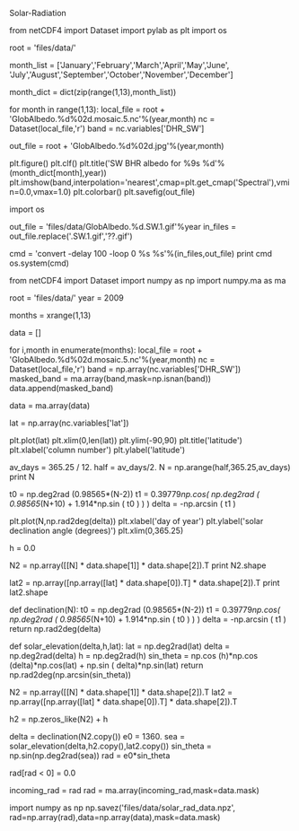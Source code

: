 Solar-Radiation

from netCDF4 import Dataset
import pylab as plt
import os

root = 'files/data/'

month_list = ['January','February','March','April','May','June',\
              'July','August','September','October','November','December']
              
month_dict = dict(zip(range(1,13),month_list))

for month in range(1,13):
    local_file = root + 'GlobAlbedo.%d%02d.mosaic.5.nc'%(year,month)
    nc = Dataset(local_file,'r')
    band = nc.variables['DHR_SW']
    
out_file = root + 'GlobAlbedo.%d%02d.jpg'%(year,month)

plt.figure()
plt.clf()
plt.title('SW BHR albedo for %9s %d'%(month_dict[month],year))
plt.imshow(band,interpolation='nearest',cmap=plt.get_cmap('Spectral'),vmin=0.0,vmax=1.0)
plt.colorbar()
plt.savefig(out_file)

import os

out_file = 'files/data/GlobAlbedo.%d.SW.1.gif'%year
in_files = out_file.replace('.SW.1.gif','??.gif')

cmd = 'convert -delay 100 -loop 0 %s %s'%(in_files,out_file)
print cmd
os.system(cmd)

from netCDF4 import Dataset
import numpy as np
import numpy.ma as ma

root = 'files/data/'
year = 2009

months = xrange(1,13)

data = []

for i,month in enumerate(months):
    local_file = root + 'GlobAlbedo.%d%02d.mosaic.5.nc'%(year,month)
    nc = Dataset(local_file,'r')
    band = np.array(nc.variables['DHR_SW'])
    masked_band = ma.array(band,mask=np.isnan(band))
    data.append(masked_band)
    
data = ma.array(data)

lat = np.array(nc.variables['lat'])

plt.plot(lat)
plt.xlim(0,len(lat))
plt.ylim(-90,90)
plt.title('latitude')
plt.xlabel('column number')
plt.ylabel('latitude')

av_days = 365.25 / 12.
half = av_days/2.
N = np.arange(half,365.25,av_days)
print N

t0 = np.deg2rad (0.98565*(N-2))
t1 = 0.39779*np.cos( np.deg2rad ( 0.98565*(N+10) + 1.914*np.sin ( t0 ) ) )
delta = -np.arcsin ( t1 )

plt.plot(N,np.rad2deg(delta))
plt.xlabel('day of year')
plt.ylabel('solar declination angle (degrees)')
plt.xlim(0,365.25)

h = 0.0

N2 = np.array([[N] * data.shape[1]] * data.shape[2]).T
print N2.shape

lat2 = np.array([np.array([lat] * data.shape[0]).T] * data.shape[2]).T
print lat2.shape

def declination(N):
    t0 = np.deg2rad (0.98565*(N-2))
    t1 = 0.39779*np.cos( np.deg2rad ( 0.98565*(N+10) + 1.914*np.sin ( t0 ) ) )
    delta = -np.arcsin ( t1 )
    return np.rad2deg(delta)
    
def solar_elevation(delta,h,lat):
    lat = np.deg2rad(lat)
    delta = np.deg2rad(delta)
    h = np.deg2rad(h)
    sin_theta = np.cos (h)*np.cos (delta)*np.cos(lat) + np.sin ( delta)*np.sin(lat)
    return np.rad2deg(np.arcsin(sin_theta))
    
N2 = np.array([[N] * data.shape[1]] * data.shape[2]).T
lat2 = np.array([np.array([lat] * data.shape[0]).T] * data.shape[2]).T

h2 = np.zeros_like(N2) + h

delta = declination(N2.copy())
e0 = 1360.
sea = solar_elevation(delta,h2.copy(),lat2.copy())
sin_theta = np.sin(np.deg2rad(sea))
rad = e0*sin_theta

rad[rad < 0] = 0.0

incoming_rad = rad
rad = ma.array(incoming_rad,mask=data.mask)

import numpy as np
np.savez('files/data/solar_rad_data.npz',\
         rad=np.array(rad),data=np.array(data),mask=data.mask)




